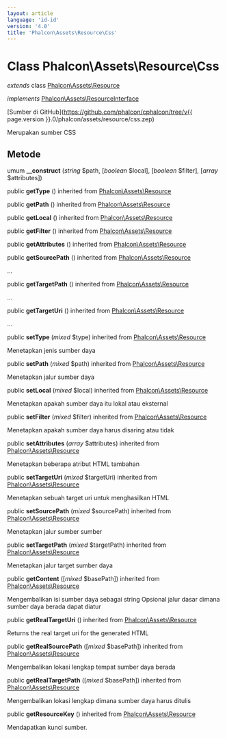 ```yaml
---
layout: article
language: 'id-id'
version: '4.0'
title: 'Phalcon\Assets\Resource\Css'
---
```

# Class **Phalcon\Assets\Resource\Css**

*extends* class [Phalcon\Assets\Resource](Phalcon_Assets_Resource)

*implements* [Phalcon\Assets\ResourceInterface](Phalcon_Assets_ResourceInterface)

[Sumber di GitHub](https://github.com/phalcon/cphalcon/tree/v{{ page.version }}.0/phalcon/assets/resource/css.zep)

Merupakan sumber CSS

## Metode

umum **__construct** (*string* $path, [*boolean* $local], [*boolean* $filter], [*array* $attributes])

public **getType** () inherited from [Phalcon\Assets\Resource](Phalcon_Assets_Resource)

public **getPath** () inherited from [Phalcon\Assets\Resource](Phalcon_Assets_Resource)

public **getLocal** () inherited from [Phalcon\Assets\Resource](Phalcon_Assets_Resource)

public **getFilter** () inherited from [Phalcon\Assets\Resource](Phalcon_Assets_Resource)

public **getAttributes** () inherited from [Phalcon\Assets\Resource](Phalcon_Assets_Resource)

public **getSourcePath** () inherited from [Phalcon\Assets\Resource](Phalcon_Assets_Resource)

...

public **getTargetPath** () inherited from [Phalcon\Assets\Resource](Phalcon_Assets_Resource)

...

public **getTargetUri** () inherited from [Phalcon\Assets\Resource](Phalcon_Assets_Resource)

...

public **setType** (*mixed* $type) inherited from [Phalcon\Assets\Resource](Phalcon_Assets_Resource)

Menetapkan jenis sumber daya

public **setPath** (*mixed* $path) inherited from [Phalcon\Assets\Resource](Phalcon_Assets_Resource)

Menetapkan jalur sumber daya

public **setLocal** (*mixed* $local) inherited from [Phalcon\Assets\Resource](Phalcon_Assets_Resource)

Menetapkan apakah sumber daya itu lokal atau eksternal

public **setFilter** (*mixed* $filter) inherited from [Phalcon\Assets\Resource](Phalcon_Assets_Resource)

Menetapkan apakah sumber daya harus disaring atau tidak

public **setAttributes** (*array* $attributes) inherited from [Phalcon\Assets\Resource](Phalcon_Assets_Resource)

Menetapkan beberapa atribut HTML tambahan

public **setTargetUri** (*mixed* $targetUri) inherited from [Phalcon\Assets\Resource](Phalcon_Assets_Resource)

Menetapkan sebuah target uri untuk menghasilkan HTML

public **setSourcePath** (*mixed* $sourcePath) inherited from [Phalcon\Assets\Resource](Phalcon_Assets_Resource)

Menetapkan jalur sumber sumber

public **setTargetPath** (*mixed* $targetPath) inherited from [Phalcon\Assets\Resource](Phalcon_Assets_Resource)

Menetapkan jalur target sumber daya

public **getContent** ([*mixed* $basePath]) inherited from [Phalcon\Assets\Resource](Phalcon_Assets_Resource)

Mengembalikan isi sumber daya sebagai string Opsional jalur dasar dimana sumber daya berada dapat diatur

public **getRealTargetUri** () inherited from [Phalcon\Assets\Resource](Phalcon_Assets_Resource)

Returns the real target uri for the generated HTML

public **getRealSourcePath** ([*mixed* $basePath]) inherited from [Phalcon\Assets\Resource](Phalcon_Assets_Resource)

Mengembalikan lokasi lengkap tempat sumber daya berada

public **getRealTargetPath** ([*mixed* $basePath]) inherited from [Phalcon\Assets\Resource](Phalcon_Assets_Resource)

Mengembalikan lokasi lengkap dimana sumber daya harus ditulis

public **getResourceKey** () inherited from [Phalcon\Assets\Resource](Phalcon_Assets_Resource)

Mendapatkan kunci sumber.